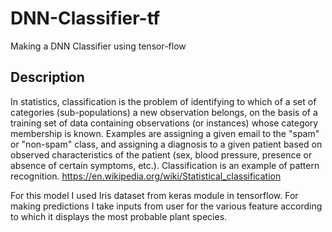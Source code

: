 # DNN-Classifier-tf
Making a DNN Classifier using tensor-flow

## Description
In statistics, classification is the problem of identifying to which of a set of categories (sub-populations) a new observation belongs, on the basis of a training set of data containing observations (or instances) whose category membership is known. Examples are assigning a given email to the "spam" or "non-spam" class, and assigning a diagnosis to a given patient based on observed characteristics of the patient (sex, blood pressure, presence or absence of certain symptoms, etc.). Classification is an example of pattern recognition.
https://en.wikipedia.org/wiki/Statistical_classification

For this model I used Iris dataset from keras module in tensorflow. For making predictions I take inputs from user for the various feature according to which it displays the most probable plant species.

